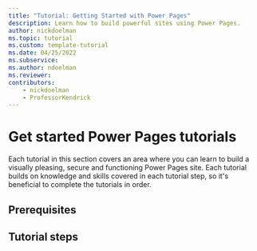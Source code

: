 ```yaml
---
title: "Tutorial: Getting Started with Power Pages"
description: Learn how to build powerful sites using Power Pages.
author: nickdoelman
ms.topic: tutorial
ms.custom: template-tutorial
ms.date: 04/25/2022
ms.subservice:
ms.author: ndoelman 
ms.reviewer: 
contributors:
    - nickdoelman
    - ProfessorKendrick
---
```


# Get started Power Pages tutorials

Each tutorial in this section covers an area where you can learn to build a visually pleasing, secure and functioning Power Pages site. Each tutorial builds on knowledge and skills covered in each tutorial step, so it's beneficial to complete the tutorials in order.

## Prerequisites

## Tutorial steps

